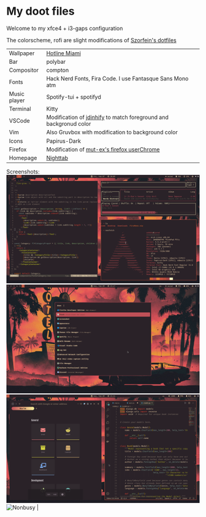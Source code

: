 # My doot files
Welcome to my xfce4 + i3-gaps configuration

The colorscheme, rofi are slight modifications of [Szorfein's dotfiles](https://github.com/szorfein/dotfiles)

|||
|-|-|
|Wallpaper|[Hotline Miami](https://www.goodfon.com/wallpaper/solntse-igra-zvezda-fon-molnii-miami-hotline-miami-synthpop.html)|
|Bar|polybar|
|Compositor|compton|
|Fonts|Hack Nerd Fonts, Fira Code. I use Fantasque Sans Mono atm|
|Music player|Spotify-tui + spotifyd|
|Terminal|Kitty|
|VSCode|Modification of [jdinhify](https://github.com/jdinhify/vscode-theme-gruvbox) to match foreground and backgronud color|
|Vim|Also Gruvbox with modification to background color|
|Icons|Papirus-Dark|
|Firefox|Modification of [mut-ex's firefox userChrome](https://github.com/mut-ex/minimal-functional-fox)|
|Homepage|[Nighttab](https://github.com/zombieFox/nightTab)|



Screenshots:
![Terminals](/screenshots/terminals.png)
![Rofi](/screenshots/rofi.png)
![Busy](/screenshots/buzy.png)
![Nonbusy](/screenshots/non_buzy.png)
|
